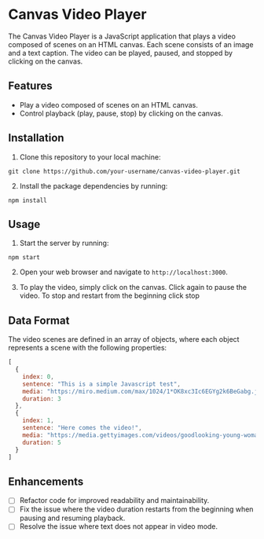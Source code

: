 # Canvas Video Player
The Canvas Video Player is a JavaScript application that plays a video composed of scenes on an HTML canvas. Each scene consists of an image and a text caption. The video can be played, paused, and stopped by clicking on the canvas.

## Features
- Play a video composed of scenes on an HTML canvas.
- Control playback (play, pause, stop) by clicking on the canvas.

## Installation

1. Clone this repository to your local machine:
```
git clone https://github.com/your-username/canvas-video-player.git
```

2. Install the package dependencies by running:
```
npm install
```

## Usage
1. Start the server by running:
```
npm start
```

2. Open your web browser and navigate to `http://localhost:3000`.

3. To play the video, simply click on the canvas. Click again to pause the video. To stop and restart from the beginning click stop

## Data Format
The video scenes are defined in an array of objects, where each object represents a scene with the following properties:

```javascript
[
  {
    index: 0,
    sentence: "This is a simple Javascript test",
    media: "https://miro.medium.com/max/1024/1*OK8xc3Ic6EGYg2k6BeGabg.jpeg",
    duration: 3
  },
  {
    index: 1,
    sentence: "Here comes the video!",
    media: "https://media.gettyimages.com/videos/goodlooking-young-woman-in-casual-clothing-is-painting-in-workroom-video-id1069900546",
    duration: 5
  }
]
```

## Enhancements
- [ ] Refactor code for improved readability and maintainability.
- [ ] Fix the issue where the video duration restarts from the beginning when pausing and resuming playback.
- [ ] Resolve the issue where text does not appear in video mode.
